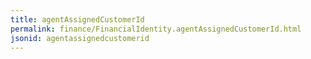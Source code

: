 ```yaml
---
title: agentAssignedCustomerId
permalink: finance/FinancialIdentity.agentAssignedCustomerId.html
jsonid: agentassignedcustomerid
---
```

